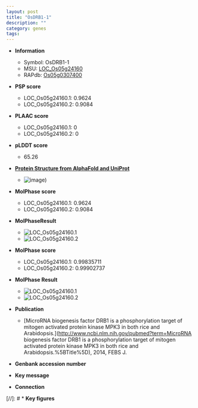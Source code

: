 ```yaml
---
layout: post
title: "OsDRB1-1"
description: ""
category: genes
tags: 
---
```


* **Information**  
    + Symbol: OsDRB1-1  
    + MSU: [LOC_Os05g24160](http://rice.plantbiology.msu.edu/cgi-bin/ORF_infopage.cgi?orf=LOC_Os05g24160)  
    + RAPdb: [Os05g0307400](http://rapdb.dna.affrc.go.jp/viewer/gbrowse_details/irgsp1?name=Os05g0307400)  

* **PSP score**  
    + LOC_Os05g24160.1: 0.9624 
    + LOC_Os05g24160.2: 0.9084 

* **PLAAC score**  
    + LOC_Os05g24160.1: 0 
    + LOC_Os05g24160.2: 0 

* **pLDDT score**
    + 65.26

* **[Protein Structure from AlphaFold and UniProt](https://www.uniprot.org/uniprotkb/Q0DJA3/entry#structure)**
    + ![image](https://ricepsp.github.io/images/Q0/AF-Q0DJA3-F1.png))

* **MolPhase score**
    + LOC_Os05g24160.1: 0.9624
    + LOC_Os05g24160.2: 0.9084

* **MolPhaseResult**
    + ![LOC_Os05g24160.1](https://ricepsp.github.io/pictures/LOC_Os05g/LOC_Os05g24160.1.png)
    + ![LOC_Os05g24160.2](https://ricepsp.github.io/pictures/LOC_Os05g/LOC_Os05g24160.2.png)

* **MolPhase score**
    + LOC_Os05g24160.1: 0.99835711
    + LOC_Os05g24160.2: 0.99902737

* **MolPhase Result**
    + ![LOC_Os05g24160.1](https://304243504.github.io/Pictures/LOC_Os05g/LOC_Os05g24160.1.png)
    + ![LOC_Os05g24160.2](https://304243504.github.io/Pictures/LOC_Os05g/LOC_Os05g24160.2.png)

* **Publication**  
    + [MicroRNA biogenesis factor DRB1 is a phosphorylation target of mitogen activated protein kinase MPK3 in both rice and Arabidopsis.](http://www.ncbi.nlm.nih.gov/pubmed?term=MicroRNA biogenesis factor DRB1 is a phosphorylation target of mitogen activated protein kinase MPK3 in both rice and Arabidopsis.%5BTitle%5D), 2014, FEBS J.

* **Genbank accession number**  

* **Key message**  

* **Connection**  

[//]: # * **Key figures**  


